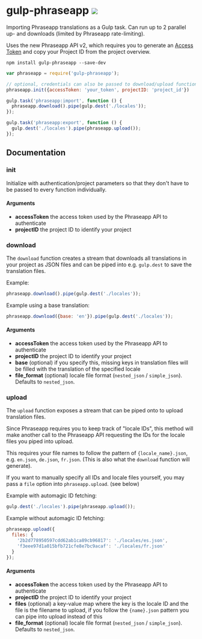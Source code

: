 # gulp-phraseapp [![](https://img.shields.io/npm/v/gulp-phraseapp.svg)](https://www.npmjs.com/package/gulp-phraseapp)

Importing Phraseapp translations as a Gulp task. Can run up to 2 parallel up- and downloads (limited by Phraseapp rate-limiting).

Uses the new Phraseapp API v2, which requires you to generate
an [Access Token](http://docs.phraseapp.com/api/v2/#authentication) and copy your Project ID from the project overview.

```
npm install gulp-phraseapp --save-dev
```

```js
var phraseapp = require('gulp-phraseapp');

// optional, credentials can also be passed to download/upload functions
phraseapp.init({accessToken: 'your_token', projectID: 'project_id'})

gulp.task('phraseapp:import', function () {
  phraseapp.download().pipe(gulp.dest('./locales'));
});

gulp.task('phraseapp:export', function () {
  gulp.dest('./locales').pipe(phraseapp.upload());
});
```

## Documentation

### init

Initialize with authentication/project parameters so that
they don't have to be passed to every function individually.

#### Arguments

- __accessToken__ the access token used by the Phraseapp API to authenticate
- __projectID__ the project ID to identify your project

### download

The `download` function creates a stream that downloads all translations
in your project as JSON files and can be piped into e.g. `gulp.dest` to
save the translation files.

Example:
```js
phraseapp.download().pipe(gulp.dest('./locales'));
```

Example using a base translation:
```js
phraseapp.download({base: 'en'}).pipe(gulp.dest('./locales'));
```

#### Arguments

- __accessToken__ the access token used by the Phraseapp API to authenticate
- __projectID__ the project ID to identify your project
- __base__ (optional) if you specify this, missing keys in translation files will be
filled with the translation of the specified locale
- __file_format__ (optional) locale file format (`nested_json` / `simple_json`). Defaults to `nested_json`.

### upload

The `upload` function exposes a stream that can be piped onto to upload
translation files.

Since Phraseapp requires you to keep track of "locale IDs",
this method will make another call to the Phraseapp API requesting the
IDs for the locale files you piped into upload.

This requires your file names to follow the pattern of `{locale_name}.json`, e.g.
`en.json`, `de.json`, `fr.json`. (This is also what the `download` function will generate).

If you want to manually specify all IDs and locale files yourself, you
may pass a `file` option into `phraseapp.upload`. (see below)

Example with automagic ID fetching:
```js
gulp.dest('./locales').pipe(phraseapp.upload());
```

Example without automagic ID fetching:
```js
phraseapp.upload({
  files: {
    '2b2d778950597cdd62ab1ca89cb96817': './locales/es.json',
    'f3eee97d1a015bfb721cfe8e7bc9acaf': './locales/fr.json'
  }
});
```

#### Arguments

- __accessToken__ the access token used by the Phraseapp API to authenticate
- __projectID__ the project ID to identify your project
- __files__ (optional) a key-value map where the key is the locale ID and the file is the filename
to upload, if you follow the `{name}.json` pattern you can pipe into upload instead of this
- __file_format__ (optional) locale file format (`nested_json` / `simple_json`). Defaults to `nested_json`.